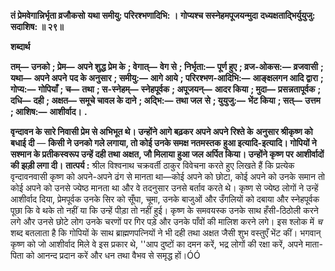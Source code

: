 **तं प्रेमवेगान्निर्भृता व्रजौकसो** **यथा समीयु: परिरश्भणादिभि: ।** **गोप्यश्च सस्नेहमपूजयन्मुदा** **दध्यक्षताद्भिर्युयुजु: सदाशिष: ॥ २९॥** 

**शब्दार्थ** 

**तम्—** **उनको** **; प्रेम—** **अपने शुद्ध प्रेम के** **; वेगात्—** **वेग से** **; निर्भृता:—** **पूर्ण हुए** **; व्रज-ओकस:—** **व्रजवासी** **; यथा—** **अपने अपने** **पद के अनुसार** **; समीयु:—** **आगे आये** **; परिरश्भण-आदिभि:—** **आङ्क्षलगन आदि द्वारा** **; गोप्य:—** **गोपियाँ** **; च—** **तथा** **; स-स्नेहम्—** **स्नेहपूर्वक** **; अपूजयन्—** **आदर किया** **; मुदा—** **प्रसन्नतापूर्वक** **; दधि—** **दही** **; अक्षत—** **समूचे चावल के दाने** **; अद्भि:—** **तथा जल** **से** **; युयुजु:—** **भेंट किया** **; सत्—** **उत्तम** **; आशिष:—** **आशीर्वाद।** **.** 

**वृन्दावन के सारे निवासी प्रेम से अभिभूत थे। उन्होंने आगे बढ़कर अपने अपने रिश्ते के** **अनुसार श्रीकृष्ण को बधाई दी** — **किसी ने उनको गले लगाया, तो कोई उनके समक्ष नतमस्तक** **हुआ इत्यादि-इत्यादि। गोपियों ने सश्मान के प्रतीकस्वरूप उन्हें दही तथा अक्षत, जौ मिलाया** **हुआ जल अर्पित किया। उन्होंने कृष्ण पर आशीर्वादों की झड़ी लगा दी।** **तात्पर्य :** श्रील विश्वनाथ चक्रवर्ती ठाकुर विवेचना करते हुए लिखते हैं कि प्रत्येक वृन्दावनवासी कृष्ण को अपने-अपने ढंग से मानता था—कोई अपने को छोटा, कोई अपने को उनके समान तो कोई अपने को उनसे ज्येष्ठ मानता था और वे तदनुसार उनसे बर्ताव करते थे। कृष्ण से ज्येष्ठ लोगों ने उन्हें आशीर्वाद दिया, प्रेमपूर्वक उनके सिर को सूँघा, चूमा, उनके बाजुओं और उँगलियों को दबाया और स्नेहपूर्वक पूछा कि वे थके तो नहीं या कि उन्हें पीड़ा तो नहीं हुई। कृष्ण के समवयस्क उनके साथ हँसी-ठिठोली करने लगे और उनसे छोटे लोग उनके चरणों पर गिर पड़े और उनके पाँवों की मालिश करने लगे। इस श्लोक में *च* शब्द बतलाता है कि गोपियों के साथ ब्राह्मणपत्नियों ने भी दही तथा अक्षत जैसी शुभ वस्तुएँ भेंट कीं। भगवान् कृष्ण को जो आशीर्वाद मिले वे इस प्रकार थे, ''आप दुष्टों का दमन करें, भद्र लोगों की रक्षा करें, अपने माता-पिता को आनन्द प्रदान करें और धन तथा वैभव से समृद्ध हों।ÓÓ  